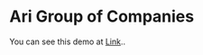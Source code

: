 # Ari Group of Companies

You can see this demo at [Link](https://parvanehghovsi.github.io/Ari-Group-of-Companies/)..
